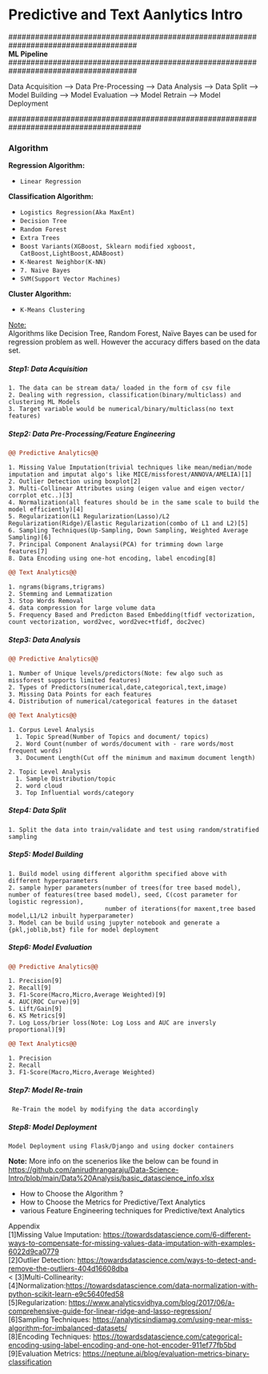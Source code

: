 # Predictive and Text Aanlytics Intro


#####################################################################################</br>
<b>ML Pipeline</b></br>
#####################################################################################</br>

Data Acquisition --> Data Pre-Processing --> Data Analysis --> Data Split --> Model Building --> Model Evaluation --> Model Retrain --> Model Deployment

######################################################################################

<h3>Algorithm</h3>

<b>Regression Algorithm:</b>
* `Linear Regression`

<b>Classification Algorithm:</b>

* `Logistics Regression(Aka MaxEnt)`
* `Decision Tree`
* `Random Forest`
* `Extra Trees`
* `Boost Variants(XGBoost, Sklearn modified xgboost, CatBoost,LightBoost,ADABoost)`
* `K-Nearest Neighbor(K-NN)`
* `7. Naive Bayes`
* `SVM(Support Vector Machines)`

<b>Cluster Algorithm:</b>

* `K-Means Clustering`

<u>Note:</u> <br>
Algorithms like Decision Tree, Random Forest, Naïve Bayes can be used for regression problem as well. However the accuracy differs based on the data set.

<h5>Step1: Data Acquisition</h5>

    1. The data can be stream data/ loaded in the form of csv file 
    2. Dealing with regression, classification(binary/multiclass) and clustering ML Models
    3. Target variable would be numerical/binary/multiclass(no text features)

<h5>Step2: Data Pre-Processing/Feature Engineering</h5>

```diff
@@ Predictive Analytics@@
```
    1. Missing Value Imputation(trivial techniques like mean/median/mode imputation and imputat algo's like MICE/missforest/ANNOVA/AMELIA)[1]
    2. Outlier Detection using boxplot[2]
    3. Multi-Collinear Attributes using (eigen value and eigen vector/ corrplot etc..)[3]
    4. Normalization(all features should be in the same scale to build the model efficiently)[4]
    5. Regularization(L1 Regularization(Lasso)/L2 Regularization(Ridge)/Elastic Regularization(combo of L1 and L2)[5]
    6. Sampling Techniques(Up-Sampling, Down Sampling, Weighted Average Sampling)[6]
    7. Principal Component Analaysi(PCA) for trimming down large features[7]
    8. Data Encoding using one-hot encoding, label encoding[8]


```diff
@@ Text Analytics@@
```
    1. ngrams(bigrams,trigrams)
    2. Stemming and Lemmatization
    3. Stop Words Removal
    4. data compression for large volume data
    5. Frequency Based and Predicton Based Embedding(tfidf vectorization, count vectorization, word2vec, word2vec+tfidf, doc2vec)

<h5>Step3: Data Analysis</h5>

```diff
@@ Predictive Analytics@@
```
    1. Number of Unique levels/predictors(Note: few algo such as missforest supports limited features)
    2. Types of Predictors(numerical,date,categorical,text,image)
    3. Missing Data Points for each features
    4. Distribution of numerical/categorical features in the dataset

```diff
@@ Text Analytics@@
```

    1. Corpus Level Analysis
      1. Topic Spread(Number of Topics and document/ topics)
      2. Word Count(number of words/document with - rare words/most frequent words)
      3. Document Length(Cut off the minimum and maximum document length)

    2. Topic Level Analysis
      1. Sample Distribution/topic
      2. word cloud 
      3. Top Influential words/category

<h5>Step4: Data Split</h5>

    1. Split the data into train/validate and test using random/stratified sampling

<h5>Step5: Model Building</h5>

    1. Build model using different algorithm specified above with different hyperparameters
    2. sample hyper parameters(number of trees(for tree based model), number of features(tree based model), seed, C(cost parameter for logistic regression),
                               number of iterations(for maxent,tree based model,L1/L2 inbuilt hyperparameter)
    3. Model can be build using jupyter notebook and generate a {pkl,joblib,bst} file for model deployment

<h5>Step6: Model Evaluation</h5>

```diff
@@ Predictive Analytics@@
```

    1. Precision[9]
    2. Recall[9]
    3. F1-Score(Macro,Micro,Average Weighted)[9]
    4. AUC(ROC Curve)[9]
    5. Lift/Gain[9]
    6. KS Metrics[9]
    7. Log Loss/brier loss(Note: Log Loss and AUC are inversly proportional)[9]

```diff
@@ Text Analytics@@
```
    1. Precision
    2. Recall
    3. F1-Score(Macro,Micro,Average Weighted)

<h5>Step7: Model Re-train</h5>
     
     Re-Train the model by modifying the data accordingly

<h5>Step8: Model Deployment</h5>

    Model Deployment using Flask/Django and using docker containers
 
 
 <b>Note:</b>
 More info on the scenerios like the below can be found in https://github.com/anirudhrangaraju/Data-Science-Intro/blob/main/Data%20Analysis/basic_datascience_info.xlsx
 * How to Choose the Algorithm ?
 * How to Choose the Metrics for Predictive/Text Analytics
 * various Feature Engineering techniques for Predictive/text Analytics

 Appendix<br>
 [1]Missing Value Imputation: https://towardsdatascience.com/6-different-ways-to-compensate-for-missing-values-data-imputation-with-examples-6022d9ca0779 
 <br>
 [2]Outlier Detection: https://towardsdatascience.com/ways-to-detect-and-remove-the-outliers-404d16608dba 
 <br><
 [3]Multi-Collinearity: 
 <br>
 [4]Normalization:https://towardsdatascience.com/data-normalization-with-python-scikit-learn-e9c5640fed58
 <br>
 [5]Regularization: https://www.analyticsvidhya.com/blog/2017/06/a-comprehensive-guide-for-linear-ridge-and-lasso-regression/
 <br>
 [6]Sampling Techniques: https://analyticsindiamag.com/using-near-miss-algorithm-for-imbalanced-datasets/
 <br>
 [8]Encoding Techniques: https://towardsdatascience.com/categorical-encoding-using-label-encoding-and-one-hot-encoder-911ef77fb5bd
 <br>
 [9]Evaluation Metrics: https://neptune.ai/blog/evaluation-metrics-binary-classification
 <br>
